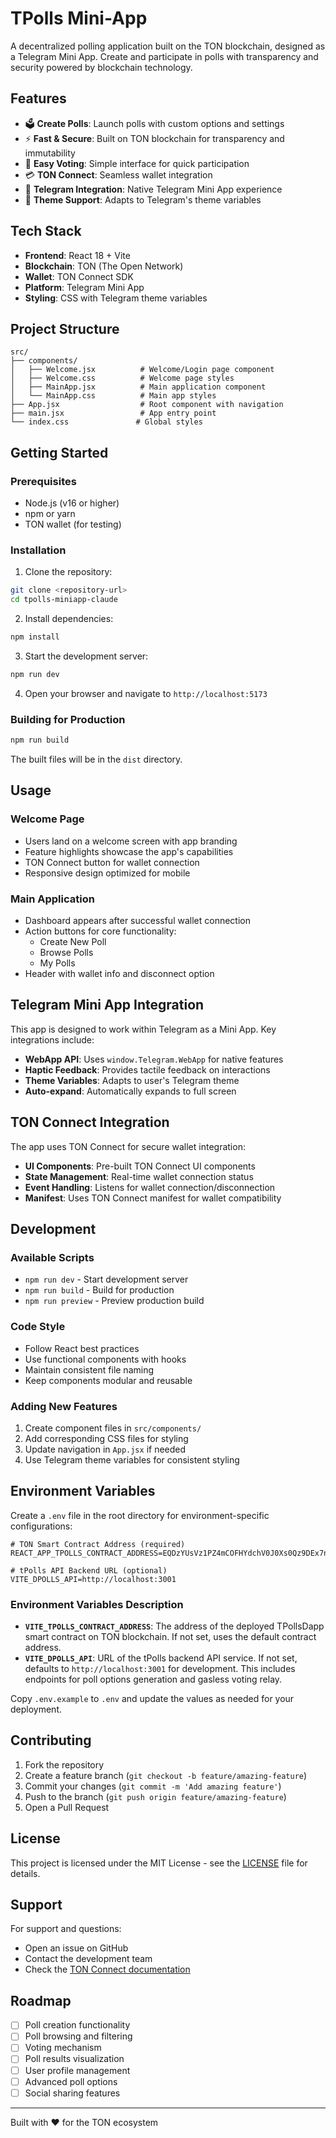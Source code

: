 # TPolls Mini-App

A decentralized polling application built on the TON blockchain, designed as a Telegram Mini App. Create and participate in polls with transparency and security powered by blockchain technology.

## Features

- 🗳️ **Create Polls**: Launch polls with custom options and settings
- ⚡ **Fast & Secure**: Built on TON blockchain for transparency and immutability
- 🎯 **Easy Voting**: Simple interface for quick participation
- 💳 **TON Connect**: Seamless wallet integration
- 📱 **Telegram Integration**: Native Telegram Mini App experience
- 🎨 **Theme Support**: Adapts to Telegram's theme variables

## Tech Stack

- **Frontend**: React 18 + Vite
- **Blockchain**: TON (The Open Network)
- **Wallet**: TON Connect SDK
- **Platform**: Telegram Mini App
- **Styling**: CSS with Telegram theme variables

## Project Structure

```
src/
├── components/
│   ├── Welcome.jsx          # Welcome/Login page component
│   ├── Welcome.css          # Welcome page styles
│   ├── MainApp.jsx          # Main application component
│   └── MainApp.css          # Main app styles
├── App.jsx                  # Root component with navigation
├── main.jsx                 # App entry point
└── index.css               # Global styles
```

## Getting Started

### Prerequisites

- Node.js (v16 or higher)
- npm or yarn
- TON wallet (for testing)

### Installation

1. Clone the repository:
```bash
git clone <repository-url>
cd tpolls-miniapp-claude
```

2. Install dependencies:
```bash
npm install
```

3. Start the development server:
```bash
npm run dev
```

4. Open your browser and navigate to `http://localhost:5173`

### Building for Production

```bash
npm run build
```

The built files will be in the `dist` directory.

## Usage

### Welcome Page
- Users land on a welcome screen with app branding
- Feature highlights showcase the app's capabilities
- TON Connect button for wallet connection
- Responsive design optimized for mobile

### Main Application
- Dashboard appears after successful wallet connection
- Action buttons for core functionality:
  - Create New Poll
  - Browse Polls
  - My Polls
- Header with wallet info and disconnect option

## Telegram Mini App Integration

This app is designed to work within Telegram as a Mini App. Key integrations include:

- **WebApp API**: Uses `window.Telegram.WebApp` for native features
- **Haptic Feedback**: Provides tactile feedback on interactions
- **Theme Variables**: Adapts to user's Telegram theme
- **Auto-expand**: Automatically expands to full screen

## TON Connect Integration

The app uses TON Connect for secure wallet integration:

- **UI Components**: Pre-built TON Connect UI components
- **State Management**: Real-time wallet connection status
- **Event Handling**: Listens for wallet connection/disconnection
- **Manifest**: Uses TON Connect manifest for wallet compatibility

## Development

### Available Scripts

- `npm run dev` - Start development server
- `npm run build` - Build for production
- `npm run preview` - Preview production build

### Code Style

- Follow React best practices
- Use functional components with hooks
- Maintain consistent file naming
- Keep components modular and reusable

### Adding New Features

1. Create component files in `src/components/`
2. Add corresponding CSS files for styling
3. Update navigation in `App.jsx` if needed
4. Use Telegram theme variables for consistent styling

## Environment Variables

Create a `.env` file in the root directory for environment-specific configurations:

```env
# TON Smart Contract Address (required)
REACT_APP_TPOLLS_CONTRACT_ADDRESS=EQDzYUsVz1PZ4mCOFHYdchV0J0Xs0Qz9DEx7nEMqGJ_OsZ30

# tPolls API Backend URL (optional)
VITE_DPOLLS_API=http://localhost:3001
```

### Environment Variables Description

- **`VITE_TPOLLS_CONTRACT_ADDRESS`**: The address of the deployed TPollsDapp smart contract on TON blockchain. If not set, uses the default contract address.
- **`VITE_DPOLLS_API`**: URL of the tPolls backend API service. If not set, defaults to `http://localhost:3001` for development. This includes endpoints for poll options generation and gasless voting relay.

Copy `.env.example` to `.env` and update the values as needed for your deployment.

## Contributing

1. Fork the repository
2. Create a feature branch (`git checkout -b feature/amazing-feature`)
3. Commit your changes (`git commit -m 'Add amazing feature'`)
4. Push to the branch (`git push origin feature/amazing-feature`)
5. Open a Pull Request

## License

This project is licensed under the MIT License - see the [LICENSE](LICENSE) file for details.

## Support

For support and questions:
- Open an issue on GitHub
- Contact the development team
- Check the [TON Connect documentation](https://docs.ton.org/develop/dapps/ton-connect)

## Roadmap

- [ ] Poll creation functionality
- [ ] Poll browsing and filtering
- [ ] Voting mechanism
- [ ] Poll results visualization
- [ ] User profile management
- [ ] Advanced poll options
- [ ] Social sharing features

---

Built with ❤️ for the TON ecosystem